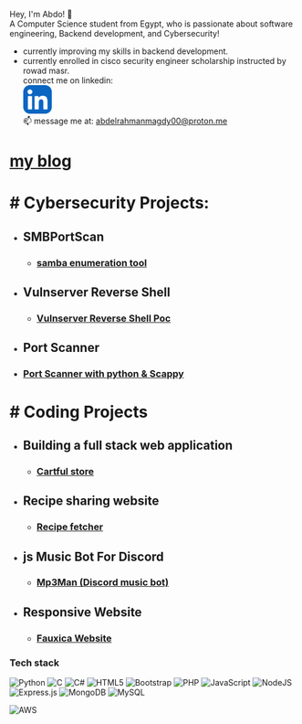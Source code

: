 Hey, I'm Abdo! 👋  <br>A Computer Science student from Egypt, who is passionate about software engineering, Backend development, and Cybersecurity!
- currently improving my skills in backend development.
- currently enrolled in cisco security engineer scholarship instructed by rowad masr.
 <br> connect me on linkedin: <div id="user-content-badges" dir="auto">
  <a href="https://www.linkedin.com/in/abdomagdy00/" rel="nofollow">
    <img src="https://github.com/tandpfun/skill-icons/raw/main/icons/LinkedIn.svg" alt="LinkedIn Badge" width="50" height="50" style="max-width: 100%;"> 
  </a>
  <br> 📫 message me at: abdelrahmanmagdy00@proton.me
</div>  

# [ **my blog**](https://the-cyber-sentinel.gitbook.io/wiki/)

# # Cybersecurity Projects: 
- ##  **SMBPortScan**
  - ### [samba enumeration tool](https://github.com/abdomagdy0/smb-enum)
    
 

- ## **Vulnserver Reverse Shell**
  -  ### [Vulnserver Reverse Shell Poc](https://github.com/abdomagdy0/vulnserver-Reverse-shell)
  
- ## **Port Scanner**
-  ### [Port Scanner with python & Scappy](https://github.com/abdomagdy0/port-scanner) 

#  #  Coding Projects 

- ## **Building a full stack web application**
  - ###  [Cartful store](https://github.com/abdomagdy0/Cartful)
  
- ## **Recipe sharing website**
  - ###  [Recipe fetcher](https://github.com/abdomagdy0/Find-Recipe)

- ## **js Music Bot For Discord**
  - ### [Mp3Man (Discord music bot)](https://github.com/abdomagdy0/music-bot)


 - ## **Responsive Website**
    - ### [Fauxica Website](https://github.com/abdomagdy0/Frontend-website)
    
### Tech stack
![Python](https://img.shields.io/badge/python-3670A0?style=for-the-badge&logo=python&logoColor=ffdd54)
![C](https://img.shields.io/badge/c-%2300599C.svg?style=for-the-badge&logo=c&logoColor=white)
![C#](https://img.shields.io/badge/c%23-%23239120.svg?style=for-the-badge&logo=csharp&logoColor=white)
![HTML5](https://img.shields.io/badge/html5-%23E34F26.svg?style=for-the-badge&logo=html5&logoColor=white)
![Bootstrap](https://img.shields.io/badge/bootstrap-%238511FA.svg?style=for-the-badge&logo=bootstrap&logoColor=white)
![PHP](https://img.shields.io/badge/php-%23777BB4.svg?style=for-the-badge&logo=php&logoColor=white)
![JavaScript](https://img.shields.io/badge/javascript-%23323330.svg?style=for-the-badge&logo=javascript&logoColor=%23F7DF1E)
![NodeJS](https://img.shields.io/badge/node.js-6DA55F?style=for-the-badge&logo=node.js&logoColor=white)                                                                                                                           
![Express.js](https://img.shields.io/badge/express.js-%23404d59.svg?style=for-the-badge&logo=express&logoColor=%2361DAFB)
![MongoDB](https://img.shields.io/badge/MongoDB-%234ea94b.svg?style=for-the-badge&logo=mongodb&logoColor=white)
![MySQL](https://img.shields.io/badge/mysql-4479A1.svg?style=for-the-badge&logo=mysql&logoColor=white)
 
![AWS](https://img.shields.io/badge/AWS-%23FF9900.svg?style=for-the-badge&logo=amazon-aws&logoColor=white)


</article>
  </div>
</div>

